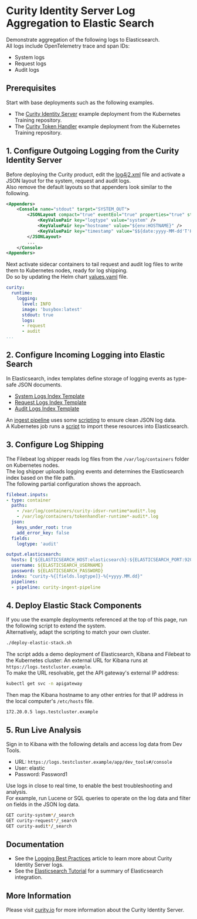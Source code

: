 # Curity Identity Server Log Aggregation to Elastic Search

Demonstrate aggregation of the following logs to Elasticsearch.\
All logs include OpenTelemetry trace and span IDs:

- System logs
- Request logs
- Audit logs

## Prerequisites

Start with base deployments such as the following examples.

- The [Curity Identity Server](https://github.com/curityio/kubernetes-training?tab=readme-ov-file#3---curity-identity-server-example) example deployment from the Kubernetes Training repository.
- The [Curity Token Handler](https://github.com/curityio/kubernetes-training?tab=readme-ov-file#4---curity-token-handler-example) example deployment from the Kubernetes Training repository.

## 1. Configure Outgoing Logging from the Curity Identity Server

Before deploying the Curity product, edit the [log4j2.xml](https://github.com/curityio/kubernetes-training/blob/main/resources/curity/idsvr-final/log4j2.xml) file and activate a JSON layout for the system, request and audit logs.\
Also remove the default layouts so that appenders look similar to the following.

```xml
<Appenders>
    <Console name="stdout" target="SYSTEM_OUT">
        <JSONLayout compact="true" eventEol="true" properties="true" stacktraceAsString="true">
            <KeyValuePair key="logtype" value="system" />
            <KeyValuePair key="hostname" value="${env:HOSTNAME}" />
            <KeyValuePair key="timestamp" value="$${date:yyyy-MM-dd'T'HH:mm:ss.SSSZ}" />
        </JSONLayout>
        ...
    </Console>
<Appenders>
```

Next activate sidecar containers to tail request and audit log files to write them to Kubernetes nodes, ready for log shipping.\
Do so by updating the Helm chart [values.yaml](https://github.com/curityio/kubernetes-training/blob/main/resources/curity/idsvr-final/values.yaml) file.

```yaml
curity:
  runtime:
    logging:
      level: INFO
      image: 'busybox:latest'
      stdout: true
      logs:
      - request
      - audit
...
```

## 2. Configure Incoming Logging into Elastic Search

In Elasticsearch, index templates define storage of logging events as type-safe JSON documents.

- [System Logs Index Template](logs/ingestion/indextemplate-curity-system.json)
- [Request Logs Index Template](logs/ingestion/indextemplate-curity-request.json)
- [Audit Logs Index Template](logs/ingestion/indextemplate-curity-audit.json)

An [ingest pipeline](logs/ingestion/ingest-pipeline-template.json) uses some [scripting](logs/ingestion/script-processor.txt) to ensure clean JSON log data.\
A Kubernetes job runs a [script](logs/initdata.sh) to import these resources into Elasticsearch.

## 3. Configure Log Shipping

The Filebeat log shipper reads log files from the `/var/log/containers` folder on Kubernetes nodes.\
The log shipper uploads logging events and determines the Elasticsearch index based on the file path.\
The following partial configuration shows the approach.

```yaml
filebeat.inputs:
- type: container
  paths:
    - /var/log/containers/curity-idsvr-runtime*audit*.log
    - /var/log/containers/tokenhandler-runtime*-audit*.log
  json:
    keys_under_root: true
    add_error_key: false
  fields:
    logtype: 'audit'

output.elasticsearch:
  hosts: ['${ELASTICSEARCH_HOST:elasticsearch}:${ELASTICSEARCH_PORT:9200}']
  username: ${ELASTICSEARCH_USERNAME}
  password: ${ELASTICSEARCH_PASSWORD}
  index: "curity-%{[fields.logtype]}-%{+yyyy.MM.dd}"
  pipelines:
  - pipeline: curity-ingest-pipeline
```

## 4. Deploy Elastic Stack Components

If you use the example deployments referenced at the top of this page, run the following script to extend the system.\
Alternatively, adapt the scripting to match your own cluster.

```bash
./deploy-elastic-stack.sh
```

The script adds a demo deployment of Elasticsearch, Kibana and Filebeat to the Kubernetes cluster:
An external URL for Kibana runs at `https://logs.testcluster.example`.\
To make the URL resolvable, get the API gateway's external IP address:

```bash
kubectl get svc -n apigateway
```

Then map the Kibana hostname to any other entries for that IP address in the local computer's `/etc/hosts` file.

```text
172.20.0.5 logs.testcluster.example
```

## 5. Run Live Analysis

Sign in to Kibana with the following details and access log data from Dev Tools.

- URL: `https://logs.testcluster.example/app/dev_tools#/console`
- User: elastic
- Password: Password1

Use logs in close to real time, to enable the best troubleshooting and analysis.\
For example, run Lucene or SQL queries to operate on the log data and filter on fields in the JSON log data.

```bash
GET curity-system*/_search
GET curity-request*/_search
GET curity-audit*/_search
```

## Documentation

- See the [Logging Best Practices](https://curity.io/resources/learn/logging-best-practices) article to learn more about Curity Identity Server logs.
- See the [Elasticsearch Tutorial](https://curity.io/resources/learn/log-to-elasticsearch) for a summary of Elasticsearch integration.

## More Information

Please visit [curity.io](https://curity.io/) for more information about the Curity Identity Server.
